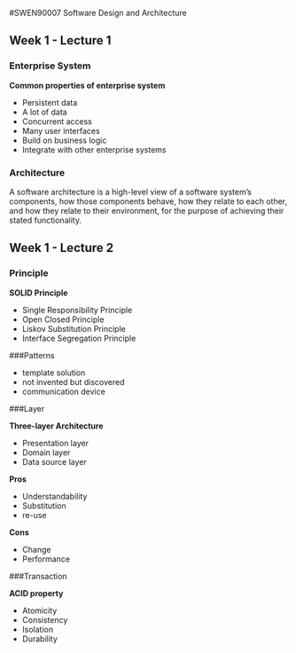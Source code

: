 #SWEN90007 Software Design and Architecture

## Week 1 - Lecture 1

### Enterprise System

**Common properties of enterprise system**

* Persistent data
* A lot of data
* Concurrent access
* Many user interfaces
* Build on business logic
* Integrate with other enterprise systems

### Architecture

A software architecture is a high-level view of a software system’s components, how those components behave, how they relate to each other, and how they relate to their environment, for the purpose of achieving their stated functionality.


## Week 1 - Lecture 2


### Principle

**SOLID Principle**

* Single Responsibility Principle
* Open Closed Principle
* Liskov Substitution Principle
* Interface Segregation Principle

###Patterns

* template solution
* not invented but discovered
* communication device

###Layer

**Three-layer Architecture**

* Presentation layer
* Domain layer
* Data source layer

**Pros**
	
* Understandability
* Substitution
* re-use
	
**Cons**
	
* Change
* Performance

###Transaction

**ACID property**

* Atomicity
* Consistency
* Isolation
* Durability





	





